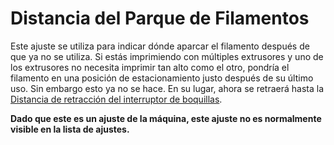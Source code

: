 Distancia del Parque de Filamentos
====
Este ajuste se utiliza para indicar dónde aparcar el filamento después de que ya no se utiliza. Si estás imprimiendo con múltiples extrusores y uno de los extrusores no necesita imprimir tan alto como el otro, pondría el filamento en una posición de estacionamiento justo después de su último uso. Sin embargo esto ya no se hace. En su lugar, ahora se retraerá hasta la [Distancia de retracción del interruptor de boquillas](../dual/switch_extruder_retraction_amount.md).

**Dado que este es un ajuste de la máquina, este ajuste no es normalmente visible en la lista de ajustes.**